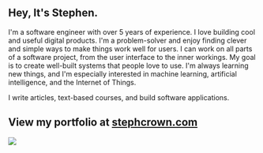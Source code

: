 ## Hey, It's Stephen.

I'm a software engineer with over 5 years of experience. I love building cool and useful digital products. I'm a problem-solver and enjoy finding clever and simple ways to make things work well for users. I can work on all parts of a software project, from the user interface to the inner workings. My goal is to create well-built systems that people love to use. I'm always learning new things, and I'm especially interested in machine learning, artificial intelligence, and the Internet of Things.

I write articles, text-based courses, and build software applications.

## View my portfolio at [stephcrown.com](https://stephcrown.com)



<a href="https://github.com/steph-crown" style="display: block;">
  <img align="center" src="https://github-stats-card-nu.vercel.app/api/top-langs?username=steph-crown&langs_count=20&theme=dark&show_icons=true&layout=pie" />
</a>
